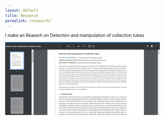 ```yaml
---
layout: default
title: Research
permalink: /research/
---
```

I make an Reaserh on Detection and manipulation of collection tubes

![research](/assets/imgs/detection.jpeg)

